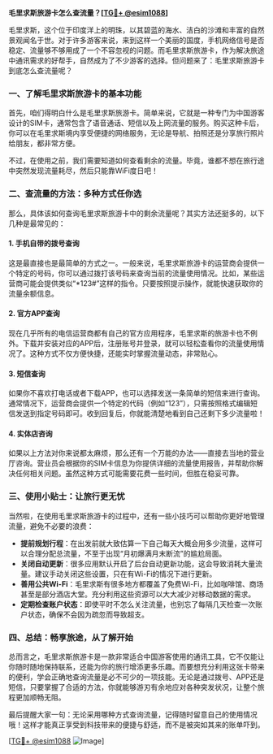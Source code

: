 **毛里求斯旅游卡怎么查流量？[[TG💪+ @esim1088](https://t.me/s/esim1088)]**

毛里求斯，这个位于印度洋上的明珠，以其碧蓝的海水、洁白的沙滩和丰富的自然景观闻名于世。对于许多游客来说，来到这样一个美丽的国度，手机网络信号是否稳定、流量够不够用成了一个不容忽视的问题。而毛里求斯旅游卡，作为解决旅途中通讯需求的好帮手，自然成为了不少游客的选择。但问题来了：毛里求斯旅游卡到底怎么查流量呢？

### **一、了解毛里求斯旅游卡的基本功能**

首先，咱们得明白什么是毛里求斯旅游卡。简单来说，它就是一种专门为中国游客设计的SIM卡，通常包含了语音通话、短信以及上网流量的服务。购买这种卡后，你可以在毛里求斯境内享受便捷的网络服务，无论是导航、拍照还是分享旅行照片给朋友，都非常方便。

不过，在使用之前，我们需要知道如何查看剩余的流量。毕竟，谁都不想在旅行途中突然发现流量耗尽，然后只能靠WiFi度日吧！

### **二、查流量的方法：多种方式任你选**

那么，具体该如何查询毛里求斯旅游卡中的剩余流量呢？其实方法还挺多的，以下几种是最常见的：

#### **1. 手机自带的拨号查询**
这是最直接也是最简单的方式之一。一般来说，毛里求斯旅游卡的运营商会提供一个特定的号码，你可以通过拨打该号码来查询当前的流量使用情况。比如，某些运营商可能会提供类似“*123#”这样的指令。只要按照提示操作，就能快速获取你的流量余额信息。

#### **2. 官方APP查询**
现在几乎所有的电信运营商都有自己的官方应用程序，毛里求斯的旅游卡也不例外。下载并安装对应的APP后，注册账号并登录，就可以轻松查看你的流量使用情况了。这种方式不仅方便快捷，还能实时掌握流量动态，非常贴心。

#### **3. 短信查询**
如果你不喜欢打电话或者下载APP，也可以选择发送一条简单的短信来进行查询。通常情况下，运营商会提供一个特定的代码（例如“123”），只需按照格式编辑短信发送到指定号码即可。收到回复后，你就能清楚地看到自己还剩下多少流量啦！

#### **4. 实体店咨询**
如果以上方法对你来说都太麻烦，那么还有一个万能的办法——直接去当地的营业厅咨询。营业员会根据你的SIM卡信息为你提供详细的流量使用报告，并帮助你解决任何相关问题。虽然这种方式可能需要花费一些时间，但胜在稳妥可靠。

### **三、使用小贴士：让旅行更无忧**

当然啦，在使用毛里求斯旅游卡的过程中，还有一些小技巧可以帮助你更好地管理流量，避免不必要的浪费：

- **提前规划行程**：在出发前就大致估算一下自己每天大概会用多少流量，这样可以合理分配总流量，不至于出现“月初爆满月末断流”的尴尬局面。
- **关闭自动更新**：很多应用默认开启了后台自动更新功能，这会导致消耗大量流量。建议手动关闭这些设置，只在有Wi-Fi的情况下进行更新。
- **善用公共Wi-Fi**：毛里求斯有很多地方都覆盖了免费Wi-Fi，比如咖啡馆、商场甚至是部分酒店大堂。充分利用这些资源可以大大减少对移动数据的需求。
- **定期检查账户状态**：即使平时不怎么关注流量，也别忘了每隔几天检查一次账户状态，确保不会因为疏忽而导致超支。

### **四、总结：畅享旅途，从了解开始**

总而言之，毛里求斯旅游卡是一款非常适合中国游客使用的通讯工具，它不仅能让你随时随地保持联系，还能为你的旅行增添更多乐趣。而要想充分利用这张卡带来的便利，学会正确地查询流量是必不可少的一项技能。无论是通过拨号、APP还是短信，只要掌握了合适的方法，你就能够游刃有余地应对各种突发状况，让整个旅程更加顺畅无阻。

最后提醒大家一句：无论采用哪种方式查询流量，记得随时留意自己的使用情况哦！这样才能真正享受到科技带来的便捷与舒适，而不是被突如其来的账单吓到。

[[TG💪+ @esim1088](https://t.me/s/esim1088) ![Image](https://i.postimg.cc/4NQfJmqS/Snipaste-2025-05-13-00-14-12.png)]